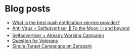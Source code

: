 # Blog posts
<!-- BLOG-POST-LIST:START -->
- [What is the best push notification service provider?](https://afflift.com/f/threads/what-is-the-best-push-notification-service-provider.10722/)
- [Anti Virus + Selfadvertiser 🚀 To the Moon 🌕 and beyond](https://afflift.com/f/threads/anti-virus-selfadvertiser-%F0%9F%9A%80-to-the-moon-%F0%9F%8C%95-and-beyond.10682/)
- [Selfadvertiser + Already Working Campaign](https://afflift.com/f/threads/selfadvertiser-already-working-campaign.10701/)
- [Question for Veterans](https://afflift.com/f/threads/question-for-veterans.10712/)
- [Single-Target Campaigns on Zeropark](https://afflift.com/f/threads/single-target-campaigns-on-zeropark.10720/)
<!-- BLOG-POST-LIST:END -->
